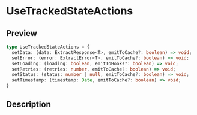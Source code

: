 
      
# UseTrackedStateActions

<div class="api-docs__section" data-reactroot="">

## Preview

</div><div class="api-docs__preview type" data-reactroot="">

```ts
type UseTrackedStateActions = {
  setData: (data: ExtractResponse<T>, emitToCache?: boolean) => void; 
  setError: (error: ExtractError<T>, emitToCache?: boolean) => void; 
  setLoading: (loading: boolean, emitToHooks?: boolean) => void; 
  setRetries: (retries: number, emitToCache?: boolean) => void; 
  setStatus: (status: number | null, emitToCache?: boolean) => void; 
  setTimestamp: (timestamp: Date, emitToCache?: boolean) => void; 
}
```

</div><div class="api-docs__section" data-reactroot="">

## Description

</div><div class="api-docs__description" data-reactroot=""><span class="api-docs__do-not-parse">



</span></div>
